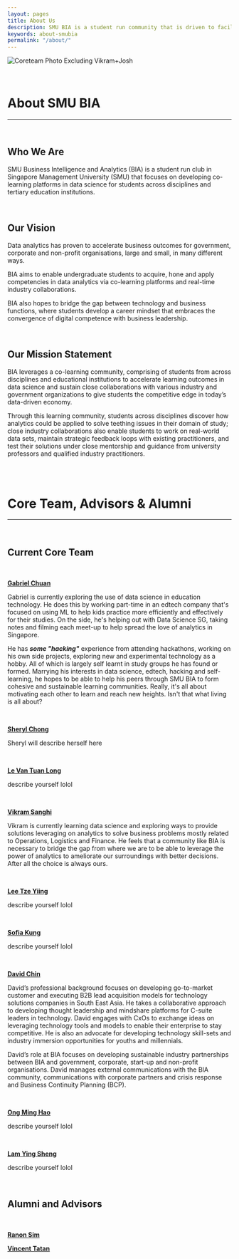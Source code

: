 ```yaml
---
layout: pages
title: About Us
description: SMU BIA is a student run community that is driven to facilitate an accessible co-learning community aimed towards developing strong competencies in analytics.
keywords: about-smubia
permalink: "/about/"
---
```


![Coreteam Photo Excluding Vikram+Josh](https://scontent-sit4-1.xx.fbcdn.net/v/t1.0-9/20622323_816108071894671_1241438410484188360_n.jpg?oh=44b0296c13320f1681536900551f17a9&oe=59F3C8CB)

<br>

# About SMU BIA
---
<br>

## Who We Are

SMU Business Intelligence and Analytics (BIA) is a student run club in Singapore Management University (SMU) that focuses on developing co-learning platforms in data science for students across disciplines and tertiary education institutions.

<br>

## Our Vision

Data analytics has proven to accelerate business outcomes for government, corporate and non-profit organisations, large and small, in many different ways.

BIA aims to enable undergraduate students to acquire, hone and apply competencies in data analytics via co-learning platforms and real-time industry collaborations.

BIA also hopes to bridge the gap between technology and business functions, where students develop a career mindset that embraces the convergence of digital competence with business leadership.

<br>

## Our Mission Statement

BIA leverages a co-learning community, comprising of students from across disciplines and educational institutions to accelerate learning outcomes in data science and sustain close collaborations with various industry and government organizations to give students the competitive edge in today’s data-driven economy.

Through this learning community, students across disciplines discover how analytics could be applied to solve teething issues in their domain of study; close industry collaborations also enable students to work on real-world data sets, maintain strategic feedback loops with existing practitioners, and test their solutions under close mentorship and guidance from university professors and qualified industry practitioners.

<br><br>

# Core Team, Advisors & Alumni
---

<br>

## Current Core Team

<br>

[**Gabriel Chuan**](https://www.linkedin.com/in/gabrielchuan/)

Gabriel is currently exploring the use of data science in education technology. He does this by working part-time in an edtech company that's focused on using ML to help kids practice more efficiently and effectively for their studies. On the side, he's helping out with Data Science SG, taking notes and filming each meet-up to help spread the love of analytics in Singapore.

He has ***some "hacking"*** experience from attending hackathons, working on his own side projects, exploring new and experimental technology as a hobby. All of which is largely self learnt in study groups he has found or formed. Marrying his interests in data science, edtech, hacking and self-learning, he hopes to be able to help his peers through SMU BIA to form cohesive and sustainable learning communities. Really, it's all about motivating each other to learn and reach new heights. Isn't that what living is all about?

<br>

[**Sheryl Chong**](https://www.linkedin.com/in/sheryl-chong-26406585/)

Sheryl will describe herself here

<br>

[**Le Van Tuan Long**](https://www.linkedin.com/in/le-van-tuan-long-6512ab92/)

describe yourself lolol

<br>

[**Vikram Sanghi**](https://www.linkedin.com/in/vikram-sanghi-676168102)

Vikram is currently learning data science and exploring ways to provide solutions leveraging on analytics to solve business problems mostly related to Operations, Logistics and Finance. He feels that a community like BIA is necessary to bridge the gap from where we are to be able to leverage the power of analytics to ameliorate our surroundings with better decisions. After all the choice is always ours.

<br>

[**Lee Tze Yiing**](https://www.linkedin.com/in/lee-tze-yiing-86511b123/)

describe yourself lolol

<br>

[**Sofia Kung**](https://www.linkedin.com/in/sofiakung/)

describe yourself lolol

<br>

[**David Chin**](https://www.linkedin.com/in/davidckchin/)

David’s professional background focuses on developing go-to-market customer and executing B2B lead acquisition models for technology solutions companies in South East Asia. He takes a collaborative approach to developing thought leadership and mindshare platforms for C-suite leaders in technology. David engages with CxOs to exchange ideas on leveraging technology tools and models to enable their enterprise to stay competitive. He is also an advocate for developing technology skill-sets and industry immersion opportunities for youths and millennials.

David’s role at BIA focuses on developing sustainable industry partnerships between BIA and government, corporate, start-up and non-profit organisations. David manages external communications with the BIA community, communications with corporate partners and crisis response and Business Continuity Planning (BCP).

<br>

[**Ong Ming Hao**](https://www.linkedin.com/in/michaelomh)

describe yourself lolol

<br>

[**Lam Ying Sheng**](https://www.linkedin.com/in/yingshenglam/)

describe yourself lolol

<br>

## Alumni and Advisors

<br>

[**Ranon Sim**](https://www.linkedin.com/in/ranon-sim/)

[**Vincent Tatan**](https://www.linkedin.com/in/vincenttatan/)
